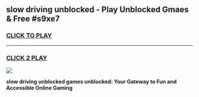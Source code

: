 
## slow driving unblocked - Play Unblocked Gmaes & Free #s9xe7
<h3>
<a href="https://news.freeplayer.one?title=slow_driving_unblocked&ref=24F">CLICK TO PLAY</a></h3>
<hr>

<h3>
<a href="https://news.freeplayer.one?title=slow_driving_unblocked&ref=24F">CLICK 2 PLAY</a>
  
</h3>

<a href="https://news.freeplayer.one?title=slow_driving_unblocked&ref=24F/"><img src="https://clearcache.store/games.png"></a>


**slow driving unblocked games unblocked: Your Gateway to Fun and Accessible Online Gaming**
